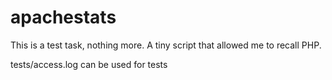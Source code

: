 apachestats
===========

This is a test task, nothing more. A tiny script that allowed me to recall PHP.

tests/access.log can be used for tests
